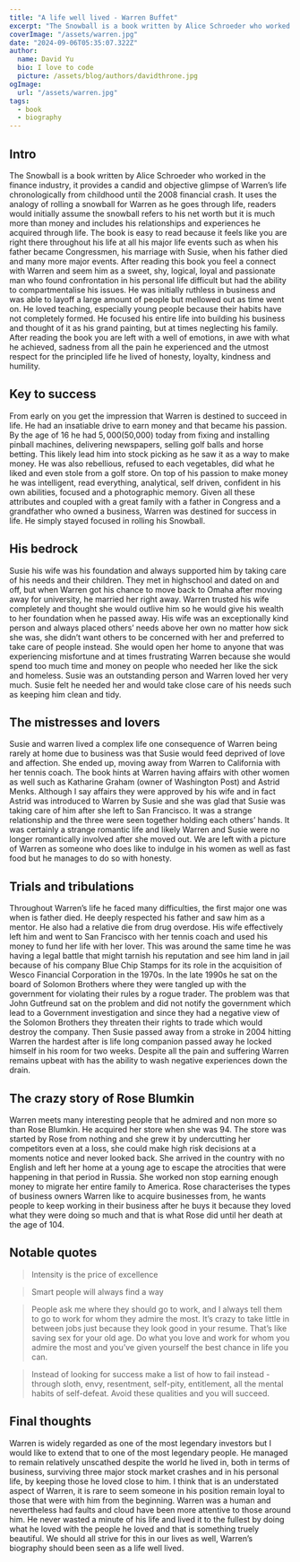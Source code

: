 ```yaml
---
title: "A life well lived - Warren Buffet"
excerpt: "The Snowball is a book written by Alice Schroeder who worked in the finance industry, it provides a candid and objective glimpse of Warren’s life chronologically from childhood until the 2008 financial crash. It uses the analogy of rolling a snowball for Warren as he goes through life, readers would initially assume the snowball refers to his net worth but it is much more than money and includes his relationships and experiences he acquired through life. The book is easy to read because it feels like you are right there throughout his life at all his major life events such as when his father became Congressmen, his marriage with Susie, when his father died and many more major events."
coverImage: "/assets/warren.jpg"
date: "2024-09-06T05:35:07.322Z"
author:
  name: David Yu
  bio: I love to code
  picture: /assets/blog/authors/davidthrone.jpg
ogImage:
  url: "/assets/warren.jpg"
tags:
  - book
  - biography
---
```


## Intro

The Snowball is a book written by Alice Schroeder who worked in the finance industry, it provides a candid and objective glimpse of Warren’s life chronologically from childhood until the 2008 financial crash. It uses the analogy of rolling a snowball for Warren as he goes through life, readers would initially assume the snowball refers to his net worth but it is much more than money and includes his relationships and experiences he acquired through life. The book is easy to read because it feels like you are right there throughout his life at all his major life events such as when his father became Congressmen, his marriage with Susie, when his father died and many more major events. After reading this book you feel a connect with Warren and seem him as a sweet, shy, logical, loyal and passionate man who found confrontation in his personal life difficult but had the ability to compartmentalise his issues. He was initially ruthless in business and was able to layoff a large amount of people but mellowed out as time went on. He loved teaching, especially young people because their habits have not completely formed. He focused his entire life into building his business and thought of it as his grand painting, but at times neglecting his family. After reading the book you are left with a well of emotions, in awe with what he achieved, sadness from all the pain he experienced and the utmost respect for the principled life he lived of honesty, loyalty, kindness and humility.

## Key to success

From early on you get the impression that Warren is destined to succeed in life. He had an insatiable drive to earn money and that became his passion. By the age of 16 he had $5,000 ($50,000) today from fixing and installing pinball machines, delivering newspapers, selling golf balls and horse betting. This likely lead him into stock picking as he saw it as a way to make money. He was also rebellious, refused to each vegetables, did what he liked and even stole from a golf store. On top of his passion to make money he was intelligent, read everything, analytical, self driven, confident in his own abilities, focused and a photographic memory. Given all these attributes and coupled with a great family with a father in Congress and a grandfather who owned a business, Warren was destined for success in life. He simply stayed focused in rolling his Snowball.

## His bedrock

Susie his wife was his foundation and always supported him by taking care of his needs and their children. They met in highschool and dated on and off, but when Warren got his chance to move back to Omaha after moving away for university, he married her right away. Warren trusted his wife completely and thought she would outlive him so he would give his wealth to her foundation when he passed away. His wife was an exceptionally kind person and always placed others’ needs above her own no matter how sick she was, she didn’t want others to be concerned with her and preferred to take care of people instead. She would open her home to anyone that was experiencing misfortune and at times frustrating Warren because she would spend too much time and money on people who needed her like the sick and homeless. Susie was an outstanding person and Warren loved her very much. Susie felt he needed her and would take close care of his needs such as keeping him clean and tidy.

## The mistresses and lovers

Susie and warren lived a complex life one consequence of Warren being rarely at home due to business was that Susie would feed deprived of love and affection. She ended up, moving away from Warren to California with her tennis coach. The book hints at Warren having affairs with other women as well such as Katharine Graham (owner of Washington Post) and Astrid Menks. Although I say affairs they were approved by his wife and in fact Astrid was introduced to Warren by Susie and she was glad that Susie was taking care of him after she left to San Francisco. It was a strange relationship and the three were seen together holding each others’ hands. It was certainly a strange romantic life and likely Warren and Susie were no longer romantically involved after she moved out. We are left with a picture of Warren as someone who does like to indulge in his women as well as fast food but he manages to do so with honesty.

## Trials and tribulations

Throughout Warren’s life he faced many difficulties, the first major one was when is father died. He deeply respected his father and saw him as a mentor. He also had a relative die from drug overdose. His wife effectively left him and went to San Francisco with her tennis coach and used his money to fund her life with her lover. This was around the same time he was having a legal battle that might tarnish his reputation and see him land in jail because of his company Blue Chip Stamps for its role in the acquisition of Wesco Financial Corporation in the 1970s. In the late 1990s he sat on the board of Solomon Brothers where they were tangled up with the government for violating their rules by a rogue trader. The problem was that John Gutfreund sat on the problem and did not notify the government which lead to a Government investigation and since they had a negative view of the Solomon Brothers they threaten their rights to trade which would destroy the company. Then Susie passed away from a stroke in 2004 hitting Warren the hardest after is life long companion passed away he locked himself in his room for two weeks. Despite all the pain and suffering Warren remains upbeat with has the ability to wash negative experiences down the drain.

## The crazy story of Rose Blumkin

Warren meets many interesting people that he admired and non more so than Rose Blumkin. He acquired her store when she was 94. The store was started by Rose from nothing and she grew it by undercutting her competitors even at a loss, she could make high risk decisions at a moments notice and never looked back. She arrived in the country with no English and left her home at a young age to escape the atrocities that were happening in that period in Russia. She worked non stop earning enough money to migrate her entire family to America. Rose characterises the types of business owners Warren like to acquire businesses from, he wants people to keep working in their business after he buys it because they loved what they were doing so much and that is what Rose did until her death at the age of 104.

## Notable quotes

> Intensity is the price of excellence

> Smart people will always find a way

> People ask me where they should go to work, and I always tell them to go to work for whom they admire the most. It’s crazy to take little in between jobs just because they look good in your resume. That’s like saving sex for your old age. Do what you love and work for whom you admire the most and you’ve given yourself the best chance in life you can.

> Instead of looking for success make a list of how to fail instead - through sloth, envy, resentment, self-pity, entitlement, all the mental habits of self-defeat. Avoid these qualities and you will succeed.

## Final thoughts

Warren is widely regarded as one of the most legendary investors but I would like to extend that to one of the most legendary people. He managed to remain relatively unscathed despite the world he lived in, both in terms of business, surviving three major stock market crashes and in his personal life, by keeping those he loved close to him. I think that is an understated aspect of Warren, it is rare to seem someone in his position remain loyal to those that were with him from the beginning. Warren was a human and nevertheless had faults and cloud have been more attentive to those around him. He never wasted a minute of his life and lived it to the fullest by doing what he loved with the people he loved and that is something truely beautiful. We should all strive for this in our lives as well, Warren’s biography should been seen as a life well lived.
